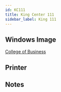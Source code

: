 ```yaml
---
id: KC111
title: King Center 111
sidebar_label: King 111
---
```


## Windows Image
[College of Business](image-win-collegeofbusiness.md)

## Printer

## Notes
